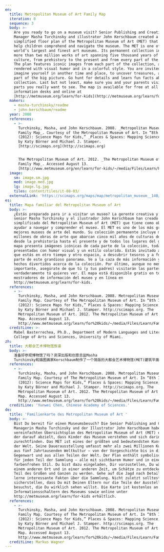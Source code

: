 ```yaml
---
en:
  title: Metropolitan Museum of Art Family Map
  iteration: 8
  sequence: 3
  body: >-
    Are you ready to go on a museum visit? Senior Publishing and Creative
    Manager Masha Turchinsky and illustrator John Kerschbaum created a
    simplified floor plan of the Metropolitan Museum of Art (MET) that aims to
    help children comprehend and navigate the museum. The MET is one of the
    world’s largest and finest art museums. Its permanent collection includes
    more than two million works of art spanning five thousand years of world
    culture, from prehistory to the present and from every part of the globe.
    The plan features iconic images from each part of the collection, all
    rendered with visual humor and in a colorful style. You are invited to
    imagine yourself in another time and place, to uncover treasures, and to be
    part of the big picture. Go hunt for details and learn fun facts about the
    collection. Last but not least, make sure you and your parents visit the
    parts you really want to see. The map is available for free at all Museum
    information desks and online at
    [http://metmuseum.org/learn/for-kids](http://metmuseum.org/learn/for-kids)
  makers:
    - masha-turchinsky/readme
    - john-kerschbaum/readme
  year: 2008
  references:
    - >-
      Turchinsky, Masha, and John Kerschbaum. 2008. _Metropolitan Museum of Art
      Family Map_. Courtesy of the Metropolitan Museum of Art. In “8th Iteration
      (2012): Science Maps for Kids,” _Places & Spaces: Mapping Science_, edited
      by Katy Börner and Michael J. Stamper.
      [http://scimaps.org](http://scimaps.org)


      The Metropolitan Museum of Art. 2012. _The Metropolitan Museum of Art
      Family Map_. Accessed August 13.
      [http://www.metmuseum.org/en/learn/for-kids/~/media/Files/Learn/Family%20Map%20and%20Guides/11\_FamilyMap.ashx](http://www.metmuseum.org/en/learn/for-kids/~/media/Files/Learn/Family%20Map%20and%20Guides/11_FamilyMap.ashx)
  image:
    sm: image.sm.jpg
    med: image.med.jpg
    lg: image.lg.jpg
    tiles: content/tiles/it-08-03/
  externalLink: 'https://scimaps.org/maps/map/metropolitan_museum__140/detail'
es:
  title: Mapa familiar del Metropolitan Museum of Art
  body: >-
    ¿Estás preparado para ir a visitar un museo? La gerente creativa y editora
    senior Masha Turchinsky y el ilustrador John Kerschbaum han creado un plano
    simplificado del Metropolitan Museum of Art (MET) que tiene como objetivo
    ayudar a navegar y comprender el museo. El MET es uno de los más grandes y
    mejores museos de arte del mundo. Su colección permanente incluye más de dos
    millones de obras de arte que abarcan cinco mil años de culturas del mundo,
    desde la prehistoria hasta el presente y de todos los lugares del globo. El
    mapa presenta imágenes icónicas de cada parte de la colección, todas
    presentadas con humor visual y un estilo colorido. Estás invitado a imaginar
    que estás en otro tiempo y otro espacio, a descubrir tesoros y a formar
    parte de este grandioso panorama. Ve a la caza de más información y aprende
    hechos divertidos acerca de la colección. Por último, aunque no menos
    importante, asegúrate de que tú (y tus padres) visitarán las partes que
    verdaderamente tú quieres ver. El mapa está disponible gratis en todos los
    mostradores de información del museo y en línea en
    http://metmuseum.org/learn/for-kids.
  references:
    - >-
      Turchinsky, Masha, and John Kerschbaum. 2008. Metropolitan Museum of Art
      Family Map. Courtesy of The Metropolitan Museum of Art. In “8th Iteration
      (2012): Science Maps for Kids,” Places & Spaces: Mapping Science, edited
      by Katy Börner and Michael J. Stamper. http://scimaps.org. The
      Metropolitan Museum of Art. 2012. The Metropolitan Museum of Art Family
      Map. Accessed August 13.
      http://www.metmuseum.org/learn/for%20kids/~/media/Files/Learn/Family%20Map%20and%20Guides/11\_FamilyMap.ashx.
  creditLine: >-
    Mabel Basterrechea, Ph.D., Department of Modern Languages and Literatures,
    College of Arts and Sciences, University of Miami.
zh:
  title: 大都会艺术博物馆族谱
  body: >-
    准备好参观博物馆了吗？资深出版和创意总监Masha
    Turchinsky和插图画家Kerschbaum制作了一个简版的大都会艺术博物馆(MET)建筑平面图，旨在帮助孩子理解和参观博物馆。MET是世界上最大和最好的艺术博物馆之一。它常年的馆藏包括超过两百万件跨越五千年的世界文化艺术品，从史前到现在并来自全球各个地方。此平面图展示了馆藏中每个部分的标志性图片，都运用了视觉幽默和色彩风格。参观者被邀请去想象自己在另一个时空挖掘宝藏，成为大背景下的一部分。去发掘细节和学习馆藏中有趣的历史。最后，确保你和父母参观那些你们真正感兴趣的部分。该地图可在博物馆信息台和网上免费访问：http://metmuseum.org/learn/for-kids.
  references:
    - >-
      Turchinsky, Masha, and John Kerschbaum. 2008. Metropolitan Museum of Art
      Family Map. Courtesy of The Metropolitan Museum of Art. In “8th Iteration
      (2012): Science Maps for Kids,” Places & Spaces: Mapping Science, edited
      by Katy Börner and Michael J. Stamper. http://scimaps.org. The
      Metropolitan Museum of Art. 2012. The Metropolitan Museum of Art Family
      Map. Accessed August 13.
      http://www.metmuseum.org/learn/for%20kids/~/media/Files/Learn/Family%20Map%20and%20Guides/11\_FamilyMap.ashx.
  creditLine: 'Yunwei Chen, Chinese Academy of Sciences.'
de:
  title: 'Familienkarte des Metropolitan Museum of Art '
  body: >-
    Bist Du bereit für einen Museumsbesuch? Die Senior Publishing and Creative
    Managerin Masha Turchinsky und der Illustrator John Kerschbaum haben einen
    vereinfachten Übersichtsplan des Metropolitan Museum of Art (MET) erstellt,
    der darauf abzielt, dass Kinder das Museum verstehen und sich darin
    zurechtfinden. Das MET ist eines der größten und bedeutendsten Kunstmuseen
    der Welt. Seine Dauerausstellung umfasst mehr als zwei Millionen Kunstwerke
    aus fünf Jahrtausenden Weltkultur – von der Vorgeschichte bis in die
    Gegenwart und aus allen Teilen der Welt. Der Plan enthält symbolische Bilder
    für jeden Teil der Sammlung – alle mit sichtbarem Humor und in einem
    farbenfrohen Stil. Du bist dazu eingeladen, Dir vorzustellen, Du wärst an
    einem anderen Ort und in einer anderen Zeit, um Schätze zu entdecken und
    Teil des Großen und Ganzen zu werden. Gehe auf die Jagd nach Details und
    lerne interessante Fakten über die Sammlung. Nicht zuletzt solltest Du
    sicherstellen, dass Du mit Deinen Eltern nur die Teile der Ausstellung
    besuchst, die Du wirklich sehen willst. Die Karte ist kostenlos an allen
    Informationsschaltern des Museums sowie online unter
    http://metmuseum.org/learn/for-kids erhältlich.
  references:
    - >-
      Turchinsky, Masha, and John Kerschbaum. 2008. Metropolitan Museum of Art
      Family Map. Courtesy of The Metropolitan Museum of Art. In “8th Iteration
      (2012): Science Maps for Kids,” Places & Spaces: Mapping Science, edited
      by Katy Börner and Michael J. Stamper. http://scimaps.org. The
      Metropolitan Museum of Art. 2012. The Metropolitan Museum of Art Family
      Map. Accessed August 13.
      http://www.metmuseum.org/learn/for%20kids/~/media/Files/Learn/Family%20Map%20and%20Guides/11\_FamilyMap.ashx.
  creditLine: Markus Wagner
---
```

